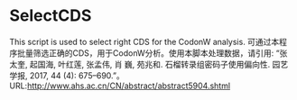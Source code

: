 # SelectCDS
This script is used to select right CDS for the CodonW analysis.
可通过本程序批量筛选正确的CDS，用于CodonW分析。使用本脚本处理数据，请引用: “张太奎, 起国海, 叶红莲, 张孟伟, 肖 巍, 苑兆和. 石榴转录组密码子使用偏向性. 园艺学报, 2017, 44 (4): 675–690.”。
URL:http://www.ahs.ac.cn/CN/abstract/abstract5904.shtml 
